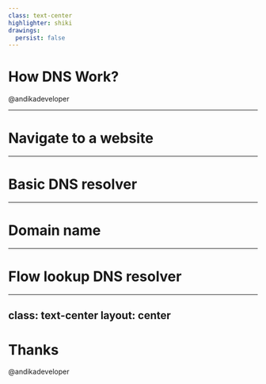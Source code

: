```yaml
---
class: text-center
highlighter: shiki
drawings:
  persist: false
---
```


# How DNS Work?

@andikadeveloper

---

# Navigate to a website

---

# Basic DNS resolver

---

# Domain name

---

# Flow lookup DNS resolver

---
class: text-center
layout: center
---

# Thanks
@andikadeveloper
